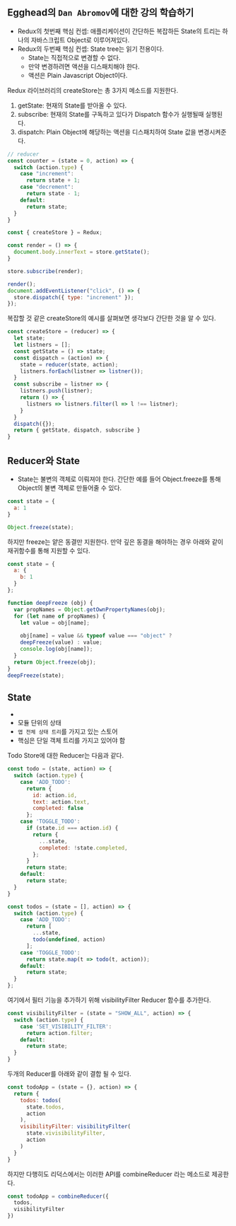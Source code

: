 ## Egghead의 `Dan Abromov`에 대한 강의 학습하기
- Redux의 첫번째 핵심 컨셉: 애플리케이션이 간단하든 복잡하든 State의 트리는 하나의 자바스크립트 Object로 이루어져있다.
- Redux의 두번째 핵심 컨셉: State tree는 읽기 전용이다.
    - State는 직접적으로 변경할 수 없다.
    - 만약 변경하려면 액션을 디스패치해야 한다.
    - 액션은 Plain Javascript Object이다.

Redux 라이브러리의 createStore는 총 3가지 메소드를 지원한다.
1. getState: 현재의 State를 받아올 수 있다.
2. subscribe: 현재의 State를 구독하고 있다가 Dispatch 함수가 실행될때 실행된다.
3. dispatch: Plain Object에 해당하는 액션을 디스패치하여 State 값을 변경시켜준다.

```js
// reducer
const counter = (state = 0, action) => {
  switch (action.type) {
    case "increment":
      return state + 1;
    case "decrement":
      return state - 1;
    default:
      return state;
  }
}

const { createStore } = Redux;

const render = () => {
  document.body.innerText = store.getState();
}

store.subscribe(render);

render();
document.addEventListener("click", () => {
  store.dispatch({ type: "increment" });
});
```

복잡할 것 같은 createStore의 예시를 살펴보면 생각보다 간단한 것을 알 수 있다.

```js
const createStore = (reducer) => {
  let state;
  let listners = [];
  const getState = () => state;
  const dispatch = (action) => {
    state = reducer(state, action);
    listners.forEach(listner => listner());
  }
  const subscribe = listner => {
    listners.push(listner);
    return () => {
      listners => listners.filter(l => l !== listner);
    }
  }
  dispatch({});
  return { getState, dispatch, subscribe }
}
```

## Reducer와 State
- State는 불변의 객체로 이뤄져야 한다. 간단한 예를 들어 Object.freeze를 통해 Object의 불변 객체로 만들어줄 수 있다.

```js
const state = {
  a: 1
}

Object.freeze(state);
```

하지만 freeze는 얕은 동결만 지원한다. 만약 깊은 동결을 해야하는 경우 아래와 같이 재귀함수를 통해 지원할 수 있다.

```js
const state = {
  a: {
    b: 1
  }
};

function deepFreeze (obj) {
  var propNames = Object.getOwnPropertyNames(obj);
  for (let name of propNames) {
    let value = obj[name];
  
    obj[name] = value && typeof value === "object" ? 
    deepFreeze(value) : value;
    console.log(obj[name]);
  }
  return Object.freeze(obj);
}
deepFreeze(state);
```

## State
- 
- 모듈 단위의 상태
- `앱 전체 상태 트리`를 가지고 있는 스토어
- 핵심은 단일 객체 트리를 가지고 있어야 함

Todo Store에 대한 Reducer는 다음과 같다.

```js
const todo = (state, action) => {
  switch (action.type) {
    case 'ADD_TODO':
      return {
        id: action.id,
        text: action.text,
        completed: false
      };
    case 'TOGGLE_TODO':
      if (state.id === action.id) {
        return {
          ...state,
          completed: !state.completed,
        };
      }
      return state;
    default:
      return state;
  }
}

const todos = (state = [], action) => {
  switch (action.type) {
    case 'ADD_TODO':
      return [
        ...state,
        todo(undefined, action)
      ];
    case 'TOGGLE_TODO':
      return state.map(t => todo(t, action));
    default:
      return state;
  }
};
```

여기에서 필터 기능을 추가하기 위해 visibilityFilter Reducer 함수를 추가한다.

```js
const visibilityFilter = (state = "SHOW_ALL", action) => {
  switch (action.type) {
    case 'SET_VISIBILITY_FILTER':
      return action.filter;
    default:
      return state;
  }
}
```

두개의 Reducer를 아래와 같이 결합 될 수 있다.

```js
const todoApp = (state = {}, action) => {
  return {
    todos: todos(
      state.todos,
      action
    ),
    visibilityFilter: visibilityFilter(
      state.vivisibilityFilter,
      action
    )
  }
}
```

하지만 다행히도 리덕스에서는 이러한 API를 combineReducer 라는 메소드로 제공한다.

```js
const todoApp = combineReducer({
  todos,
  visibilityFilter
})
```
